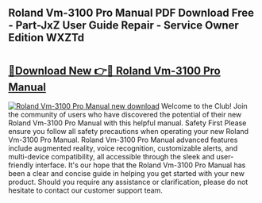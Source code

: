 ## Roland Vm-3100 Pro Manual PDF Download Free - Part-JxZ User Guide Repair - Service Owner Edition WXZTd

# <h2><a href="http://cf26825.oget.top/?id=Roland+Vm-3100+Pro+Manual">🔗Download New 👉🔴 Roland Vm-3100 Pro Manual</a></h2>

[![Roland Vm-3100 Pro Manual new download](https://i.imgur.com/5g1atiW.png)](http://cf26825.oget.top/?id=Roland+Vm-3100+Pro+Manual)
Welcome to the Club! Join the community of users who have discovered the potential of their new Roland Vm-3100 Pro Manual with this helpful manual. Safety First Please ensure you follow all safety precautions when operating your new Roland Vm-3100 Pro Manual. Roland Vm-3100 Pro Manual advanced features include augmented reality, voice recognition, customizable alerts, and multi-device compatibility, all accessible through the sleek and user-friendly interface. It's our hope that the Roland Vm-3100 Pro Manual has been a clear and concise guide in helping you get started with your new product. Should you require any assistance or clarification, please do not hesitate to contact our customer support team.
